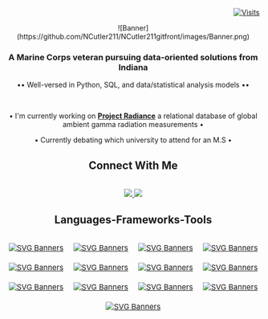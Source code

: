 <p align="right">
  <a href="https://visitorbadge.io/status?path=NCutler211%2FNCutler211">
    <img src="https://api.visitorbadge.io/api/visitors?path=NCutler211%2FNCutler211&label=Visits&countColor=%23263759" alt="Visits">
  </a>
</p>

<p align="center">
  ![Banner](https://github.com/NCutler211/NCutler211gitfront/images/Banner.png)
</p>

<h3 align="center">A Marine Corps veteran  pursuing data-oriented solutions from Indiana </h3>
<div align="center">
  
•• Well-versed in Python, SQL, and data/statistical analysis models ••

</div>
<br/>

<div align="center">
  
• I'm currently working on [**Project Radiance**](https://github.com/dessak/ISTA498-Capstone) a relational database of global ambient gamma radiation measurements •
  
• Currently debating which university to attend for an M.S •

</div>

<h2 align="center"> Connect With Me </h2>
<br/>
<div align="center">
  <a href="mailto:ncutler211@gmail.com">
    <img src="https://img.shields.io/badge/Gmail-333333?style=for-the-badge&logo=gmail&logoColor=red" target="_blank"/>
  </a>
  <a href="https://www.linkedin.com/in/natecutler/" target="_blank">
    <img src="https://img.shields.io/badge/LinkedIn-333333?style=for-the-badge&logo=linkedin&logoColor=blue" target=_blank"/>
  </a>
</div>


<h2 align="center"> Languages-Frameworks-Tools </h2>
<br/>

<div align="center" style="display: flex; flex-wrap: wrap; justify-content: center; gap: 20px;">

  <a href="https://github.com/Akshay090/svg-banners">
    <img src="https://img.shields.io/badge/Python-FFD43B?style=for-the-badge&logo=python&logoColor=blue" alt="SVG Banners" style="font-size: 15px;">
  </a>
  <a href="https://github.com/Akshay090/svg-banners">
    <img src="https://img.shields.io/badge/R-276DC3?style=for-the-badge&logo=r&logoColor=white" alt="SVG Banners" style="font-size: 15px;">
  </a>
  <a href="https://github.com/Akshay090/svg-banners">
    <img src="https://img.shields.io/badge/MySQL-005C84?style=for-the-badge&logo=mysql&logoColor=white" alt="SVG Banners" style="font-size: 15px;">
  </a>
  <a href="https://github.com/Akshay090/svg-banners">
    <img src="https://img.shields.io/badge/Sqlite-003B57?style=for-the-badge&logo=sqlite&logoColor=white" alt="SVG Banners" style="font-size: 15px;">
  </a>
  <a href="https://github.com/Akshay090/svg-banners">
    <img src="https://img.shields.io/badge/HTML5-E34F26?style=for-the-badge&logo=html5&logoColor=white" alt="SVG Banners" style="font-size: 15px;">
  </a>
  <a href="https://github.com/Akshay090/svg-banners">
    <img src="https://img.shields.io/badge/Tableau-E97627?style=for-the-badge&logo=Tableau&logoColor=white" alt="SVG Banners" style="font-size: 15px;">
  </a>   
  <a href="https://github.com/Akshay090/svg-banners">
    <img src="https://img.shields.io/badge/Microsoft_Access-A4373A?style=for-the-badge&logo=microsoft-access&logoColor=white" alt="SVG Banners" style="font-size: 15px;">
  </a>
  <a href="https://github.com/Akshay090/svg-banners">
    <img src="https://img.shields.io/badge/Microsoft_Excel-217346?style=for-the-badge&logo=microsoft-excel&logoColor=white" alt="SVG Banners" style="font-size: 15px;">
  </a>
  <a href="https://github.com/Akshay090/svg-banners">
    <img src="https://img.shields.io/badge/Microsoft_Office-D83B01?style=for-the-badge&logo=microsoft-office&logoColor=white" alt="SVG Banners" style="font-size: 15px;">
  </a>
  <a href="https://github.com/Akshay090/svg-banners">
    <img src="https://img.shields.io/badge/Microsoft_PowerPoint-B7472A?style=for-the-badge&logo=microsoft-powerpoint&logoColor=white" alt="SVG Banners" style="font-size: 15px;">
  </a>
  <a href="https://github.com/Akshay090/svg-banners">
    <img src="https://img.shields.io/badge/Microsoft_Word-2B579A?style=for-the-badge&logo=microsoft-word&logoColor=white" alt="SVG Banners" style="font-size: 15px;">
  </a>
  <a href="https://github.com/Akshay090/svg-banners">
    <img src="https://img.shields.io/badge/Numpy-777BB4?style=for-the-badge&logo=numpy&logoColor=white" alt="SVG Banners" style="font-size: 15px;">
  </a>
  <a href="https://github.com/Akshay090/svg-banners">
    <img src="https://img.shields.io/badge/Pandas-2C2D72?style=for-the-badge&logo=pandas&logoColor=white" alt="SVG Banners" style="font-size: 15px;">
  </a>
</div>





<!--
**NCutler211/NCutler211** is a ✨ _special_ ✨ repository because its `README.md` (this file) appears on your GitHub profile.

Here are some ideas to get you started:

- 🔭 I’m currently working on ...
- 🌱 I’m currently learning ...
- 👯 I’m looking to collaborate on ...
- 🤔 I’m looking for help with ...
- 💬 Ask me about ...
- 📫 How to reach me: ...
- 😄 Pronouns: ...
- ⚡ Fun fact: ...
-->
